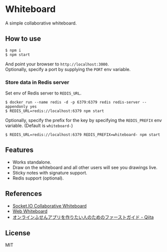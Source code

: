 # Whiteboard

A simple collaborative whiteboard.

## How to use

```
$ npm i
$ npm start
```

And point your browser to `http://localhost:3000`.  
Optionally, specify a port by supplying the `PORT` env variable.

### Store data in Redis server

Set env of Redis server to `REDIS_URL`.

```
$ docker run --name redis -d -p 6379:6379 redis redis-server --appendonly yes
$ REDIS_URL=redis://localhost:6379 npm start
```

Optionally, specify the prefix for the key by specifying the `REDIS_PREFIX` env variable. (Default is `whiteboard-`)

```
$ REDIS_URL=redis://localhost:6379 REDIS_PREFIX=whiteboard- npm start
```

## Features

- Works standalone.
- Draw on the whiteboard and all other users will see you drawings live.
- Sticky notes with signature support.
- Redis support (optional).

## References

- [Socket.IO Collaborative Whiteboard](https://socket.io/demos/whiteboard/)
- [Web Whiteboard](https://www.webwhiteboard.com)
- [オンラインふせんアプリを作りたい人のためのファーストガイド - Qiita](https://qiita.com/iotas/items/fbf4994877e5c2053787)

## License

MIT
